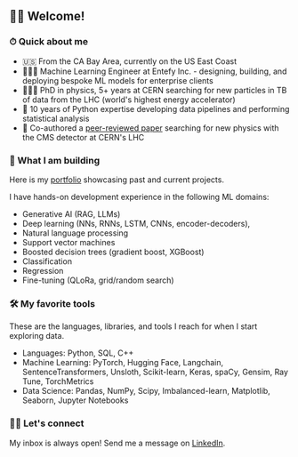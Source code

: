 ## 👋🏻 Welcome!

### ⏱ Quick about me

* 🇺🇸 From the CA Bay Area, currently on the US East Coast
* 👨🏻‍💻 Machine Learning Engineer at Entefy Inc. - designing, building, and deploying bespoke ML models for enterprise clients
* 👨🏻‍🎓 PhD in physics, 5+ years at CERN searching for new particles in TB of data from the LHC (world's highest energy accelerator)
* 🐍 10 years of Python expertise developing data pipelines and performing statistical analysis
* 📖 Co-authored a [peer-reviewed paper](https://journals.aps.org/prd/pdf/10.1103/PhysRevD.109.112003) searching for new physics with the CMS detector at CERN's LHC

### 🤖 What I am building

Here is my [portfolio](https://gmadigan.github.io/) showcasing past and current projects.

I have hands-on development experience in the following ML domains:

* Generative AI (RAG, LLMs)
* Deep learning (NNs, RNNs, LSTM, CNNs, encoder-decoders),
* Natural language processing
* Support vector machines
* Boosted decision trees (gradient boost, XGBoost)
* Classification
* Regression
* Fine-tuning (QLoRa, grid/random search)

### 🛠 My favorite tools

These are the languages, libraries, and tools I reach for when I start exploring data.

* Languages: Python, SQL, C++
* Machine Learning: PyTorch, Hugging Face, Langchain, SentenceTransformers, Unsloth, Scikit-learn, Keras, spaCy, Gensim, Ray Tune, TorchMetrics
* Data Science: Pandas, NumPy, Scipy, Imbalanced-learn, Matplotlib, Seaborn, Jupyter Notebooks

### 🤝🏻 Let's connect

My inbox is always open! Send me a message on [LinkedIn](https://www.linkedin.com/in/gabrielmadigan/).

<!--
**gmadigan/gmadigan** is a ✨ _special_ ✨ repository because its `README.md` (this file) appears on your GitHub profile.

Here are some ideas to get you started:

- 🔭 I’m currently working on ...
- 🌱 I’m currently learning ...
- 👯 I’m looking to collaborate on ...
- 🤔 I’m looking for help with ...
- 💬 Ask me about ...
- 📫 How to reach me: ...
- 😄 Pronouns: ...
- ⚡ Fun fact: ...
-->
